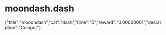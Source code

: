 # moondash.dash
{"title":"mooondash","cat":"dash","time":"5","reward":"0.00000001","description":"Coinpot"}
